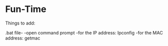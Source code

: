 Fun-Time
========

Things to add:

.bat file-
      -open command prompt
      -for the IP address: Ipconfig
      -for the MAC address: getmac
      
